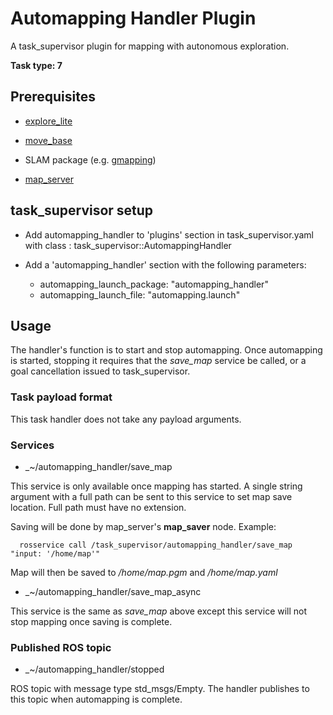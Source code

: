 # Automapping Handler Plugin

A task\_supervisor plugin for mapping with autonomous exploration.

**Task type: 7**

## Prerequisites

* [explore\_lite](http://wiki.ros.org/explore_lite)

* [move\_base](http://wiki.ros.org/move_base)

* SLAM package (e.g. [gmapping](http://wiki.ros.org/gmapping))

* [map\_server](https://wiki.ros.org/map_server)

## task\_supervisor setup
* Add automapping\_handler to 'plugins' section in task\_supervisor.yaml with class : task\_supervisor::AutomappingHandler

* Add a 'automapping\_handler' section with the following parameters:
   * automapping\_launch\_package: "automapping\_handler"
   * automapping\_launch\_file: "automapping.launch"

## Usage

The handler's function is to start and stop automapping. Once automapping is started, stopping it requires that the *save_map* service be called, or a goal cancellation issued to task\_supervisor.

### Task payload format

This task handler does not take any payload arguments.

### Services

* \_~/automapping\_handler/save\_map

This service is only available once mapping has started. A single string argument with a full path can be sent to this service to set map save location. Full path must have no extension.

Saving will be done by map\_server's **map_saver** node. Example:

      rosservice call /task_supervisor/automapping_handler/save_map "input: '/home/map'"

Map will then be saved to */home/map.pgm* and */home/map.yaml*

* \_~/automapping\_handler/save\_map\_async

This service is the same as *save_map* above except this service will not stop mapping once saving is complete.

### Published ROS topic

* \_~/automapping\_handler/stopped

ROS topic with message type std\_msgs/Empty. The handler publishes to this topic when automapping is complete.
